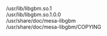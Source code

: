 /usr/lib/libgbm.so.1  
/usr/lib/libgbm.so.1.0.0  
/usr/share/doc/mesa-libgbm  
/usr/share/doc/mesa-libgbm/COPYING  
